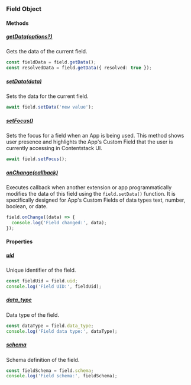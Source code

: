 ### Field Object

#### Methods

##### [getData(options?)](#field-getdata)

Gets the data of the current field.

```ts
const fieldData = field.getData();
const resolvedData = field.getData({ resolved: true });
```

##### [setData(data)](#field-setdata)

Sets the data for the current field.

```ts
await field.setData('new value');
```

##### [setFocus()](#field-setfocus)

Sets the focus for a field when an App is being used. This method shows user presence and highlights the App's Custom Field that the user is currently accessing in Contentstack UI.

```ts
await field.setFocus();
```

##### [onChange(callback)](#field-onchange)

Executes callback when another extension or app programmatically modifies the data of this field using the `field.setData()` function. It is specifically designed for App's Custom Fields of data types text, number, boolean, or date.

```ts
field.onChange((data) => {
  console.log('Field changed:', data);
});
```

#### Properties

##### [uid](#field-uid)

Unique identifier of the field.

```ts
const fieldUid = field.uid;
console.log('Field UID:', fieldUid);
```

##### [data_type](#field-data-type)

Data type of the field.

```ts
const dataType = field.data_type;
console.log('Field data type:', dataType);
```

##### [schema](#field-schema)

Schema definition of the field.

```ts
const fieldSchema = field.schema;
console.log('Field schema:', fieldSchema);
```
